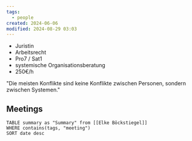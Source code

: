```yaml
---
tags:
  - people
created: 2024-06-06
modified: 2024-08-29 03:03
---
```

- Juristin
- Arbeitsrecht
- Pro7 / Sat1
- systemische Organisationsberatung
- 250€/h

"Die meisten Konflikte sind keine Konflikte zwischen Personen, sondern zwischen Systemen."

## Meetings
```dataview
TABLE summary as "Summary" from [[Elke Böckstiegel]]
WHERE contains(tags, "meeting")
SORT date desc
```
